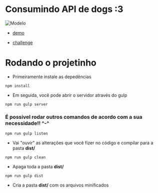 # Consumindo API de dogs :3

![Modelo](https://1.bp.blogspot.com/-x6T6cC-XUbg/XjYt6bM8O-I/AAAAAAAAcVc/9_q3u-1DsFI5s8FdmHb30AajbfXB0-aHACLcBGAsYHQ/s1600/Captura%2Bde%2Btela%2Bde%2B2020-02-01%2B22-51-35%2B%25281%2529.png "Consumindo API dos doguinhos")

- [demo](https://dogs-api.netlify.com/)

- [challenge](https://github.com/enext-wpp/challenges/tree/master/challenge-two)

# Rodando o projetinho
- Primeiramente instale as depedências 
```
npm install
```
- Em seguida, você pode abrir o servidor através do gulp
```
npm run gulp server
```

### É possivel rodar outros comandos de acordo com a sua necessidade!! ^-^
```
npm run gulp listen
```
- Vai "ouvir" as alterações que você fizer no código e compilar para a pasta __dist/__ 
```
npm run gulp clean
```
- Apaga toda a pasta __dist/__
```
npm run gulp dist
```
- Cria a pasta __dist/__ com os arquivos minificados
